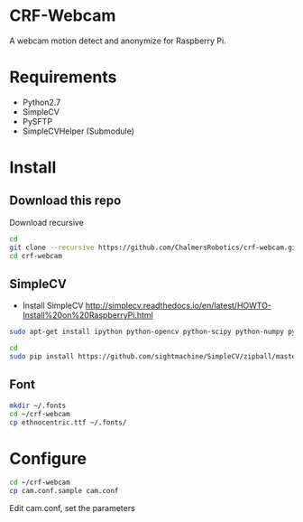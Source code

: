# CRF-Webcam
A webcam motion detect and anonymize for Raspberry Pi.

# Requirements
* Python2.7
* SimpleCV
* PySFTP
* SimpleCVHelper (Submodule)


# Install
## Download this repo
Download recursive
```bash
cd
git clone --recursive https://github.com/ChalmersRobotics/crf-webcam.git
cd crf-webcam
```

## SimpleCV
* Install SimpleCV http://simplecv.readthedocs.io/en/latest/HOWTO-Install%20on%20RaspberryPi.html
```bash
sudo apt-get install ipython python-opencv python-scipy python-numpy python-setuptools python-pip
```

```bash
cd
sudo pip install https://github.com/sightmachine/SimpleCV/zipball/master
```

## Font
```bash
mkdir ~/.fonts
cd ~/crf-webcam
cp ethnocentric.ttf ~/.fonts/
```


# Configure
```bash
cd ~/crf-webcam
cp cam.conf.sample cam.conf
```
Edit cam.conf, set the parameters

